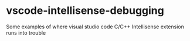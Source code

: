 # vscode-intellisense-debugging
Some examples of where visual studio code C/C++ Intellisense extension runs into trouble
